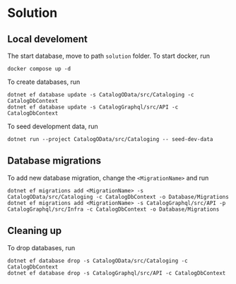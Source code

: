 # Solution

## Local develoment

The start database, move to path `solution` folder. To start docker, run

```
docker compose up -d
```

To create databases, run

```
dotnet ef database update -s CatalogOData/src/Cataloging -c CatalogDbContext
dotnet ef database update -s CatalogGraphql/src/API -c CatalogDbContext
```

To seed development data, run

```
dotnet run --project CatalogOData/src/Cataloging -- seed-dev-data
```

## Database migrations

To add new database migration, change the `<MigrationName>` and run

```
dotnet ef migrations add <MigrationName> -s CatalogOData/src/Cataloging -c CatalogDbContext -o Database/Migrations 
dotnet ef migrations add <MigrationName> -s CatalogGraphql/src/API -p CatalogGraphql/src/Infra -c CatalogDbContext -o Database/Migrations
```

## Cleaning up

To drop databases, run

```
dotnet ef database drop -s CatalogOData/src/Cataloging -c CatalogDbContext
dotnet ef database drop -s CatalogGraphql/src/API -c CatalogDbContext
```

